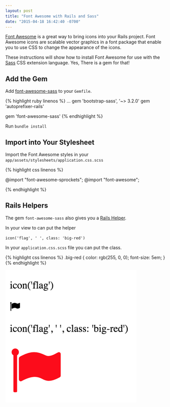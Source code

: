 ```yaml
---
layout: post
title: "Font Awesome with Rails and Sass"
date: "2015-04-18 16:42:40 -0700"
---
```


[Font Awesome](http://fontawesome.io/) is a great way to bring icons into your
Rails project. Font Awesome icons are scalable vector graphics in a font package
 that enable you to use CSS to change the appearance of the icons.

These instructions will show how to install Font Awesome for use with the [Sass](http://sass-lang.com/)
CSS extension language. Yes, There is a gem for that!

<h2>Add the Gem</h2>

Add [font-awesome-sass](https://github.com/FortAwesome/font-awesome-sass) to
 your `Gemfile`.

{% highlight ruby linenos %}
...
gem 'bootstrap-sass', '~> 3.2.0'
gem 'autoprefixer-rails'

gem 'font-awesome-sass'
{% endhighlight %}

Run `bundle install`

<h2>Import into Your Stylesheet</h2>

Import the Font Awesome styles in your `app/assets/stylesheets/application.css.scss`

{% highlight css linenos %}

@import "font-awesome-sprockets";
@import "font-awesome";

{% endhighlight %}

<h2>Rails Helpers</h2>

The gem `font-awesome-sass` also gives you a
 [Rails Helper](http://mixandgo.com/blog/the-beginner-s-guide-to-rails-helpers).

In your view to can put the helper

`icon('flag', ' ', class: 'big-red')`

In your `application.css.scss` file you can put the class.

{% highlight css linenos %}
.big-red {
  color: rgb(255, 0, 0);
  font-size: 5em;
}
{% endhighlight %}

![font awesome css example](/assets/images/big-red.png)



